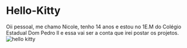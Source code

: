 # Hello-Kitty
Oii pessoal, me chamo Nicole, tenho 14 anos e estou no 1E.M do Colégio Estadual Dom Pedro ll e essa vai ser a conta que irei postar os projetos. 
![hello kitty](https://media.tenor.com/zVvViQKqa0MAAAAi/psybirdb1oom.gif)
